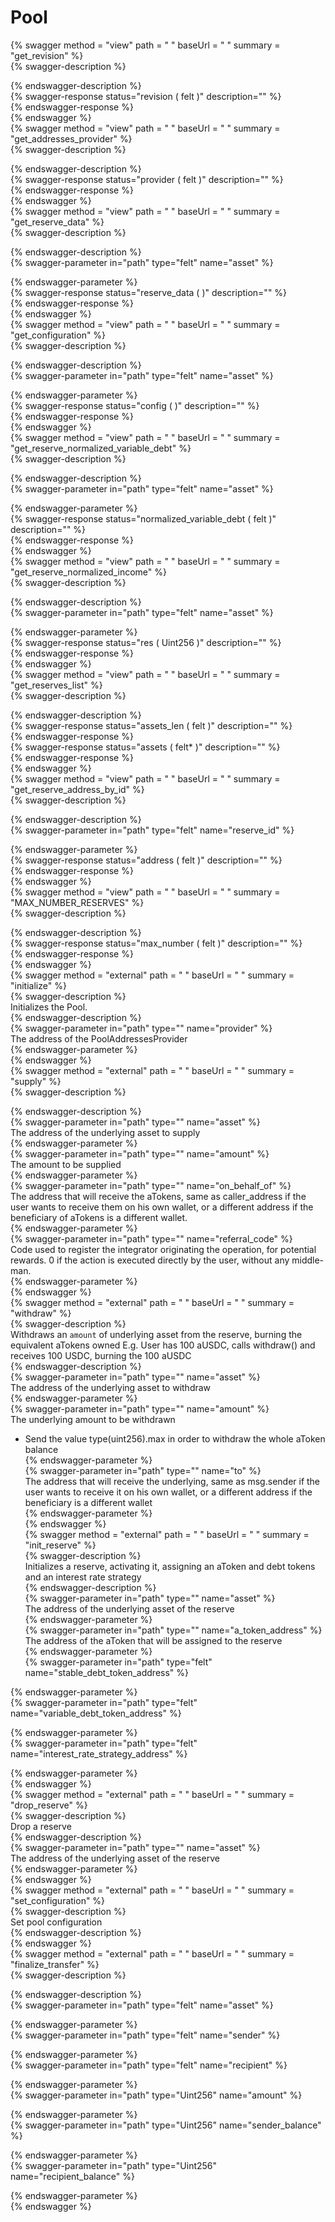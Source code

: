 
Pool
====
  
{% swagger method = "view" path = " " baseUrl = " " summary = "get_revision" %}  
{% swagger-description %}  
  
{% endswagger-description %}  
{% swagger-response status="revision ( felt )" description="" %}  
{% endswagger-response %}  
{% endswagger %}  
{% swagger method = "view" path = " " baseUrl = " " summary = "get_addresses_provider" %}  
{% swagger-description %}  
  
{% endswagger-description %}  
{% swagger-response status="provider ( felt )" description="" %}  
{% endswagger-response %}  
{% endswagger %}  
{% swagger method = "view" path = " " baseUrl = " " summary = "get_reserve_data" %}  
{% swagger-description %}  
  
{% endswagger-description %}  
{% swagger-parameter in="path" type="felt" name="asset" %}  
  
{% endswagger-parameter %}  
{% swagger-response status="reserve_data (  )" description="" %}  
{% endswagger-response %}  
{% endswagger %}  
{% swagger method = "view" path = " " baseUrl = " " summary = "get_configuration" %}  
{% swagger-description %}  
  
{% endswagger-description %}  
{% swagger-parameter in="path" type="felt" name="asset" %}  
  
{% endswagger-parameter %}  
{% swagger-response status="config (  )" description="" %}  
{% endswagger-response %}  
{% endswagger %}  
{% swagger method = "view" path = " " baseUrl = " " summary = "get_reserve_normalized_variable_debt" %}  
{% swagger-description %}  
  
{% endswagger-description %}  
{% swagger-parameter in="path" type="felt" name="asset" %}  
  
{% endswagger-parameter %}  
{% swagger-response status="normalized_variable_debt ( felt )" description="" %}  
{% endswagger-response %}  
{% endswagger %}  
{% swagger method = "view" path = " " baseUrl = " " summary = "get_reserve_normalized_income" %}  
{% swagger-description %}  
  
{% endswagger-description %}  
{% swagger-parameter in="path" type="felt" name="asset" %}  
  
{% endswagger-parameter %}  
{% swagger-response status="res ( Uint256 )" description="" %}  
{% endswagger-response %}  
{% endswagger %}  
{% swagger method = "view" path = " " baseUrl = " " summary = "get_reserves_list" %}  
{% swagger-description %}  
  
{% endswagger-description %}  
{% swagger-response status="assets_len ( felt )" description="" %}  
{% endswagger-response %}  
{% swagger-response status="assets ( felt* )" description="" %}  
{% endswagger-response %}  
{% endswagger %}  
{% swagger method = "view" path = " " baseUrl = " " summary = "get_reserve_address_by_id" %}  
{% swagger-description %}  
  
{% endswagger-description %}  
{% swagger-parameter in="path" type="felt" name="reserve_id" %}  
  
{% endswagger-parameter %}  
{% swagger-response status="address ( felt )" description="" %}  
{% endswagger-response %}  
{% endswagger %}  
{% swagger method = "view" path = " " baseUrl = " " summary = "MAX_NUMBER_RESERVES" %}  
{% swagger-description %}  
  
{% endswagger-description %}  
{% swagger-response status="max_number ( felt )" description="" %}  
{% endswagger-response %}  
{% endswagger %}  
{% swagger method = "external" path = " " baseUrl = " " summary = "initialize" %}  
{% swagger-description %}  
Initializes the Pool.  
{% endswagger-description %}  
{% swagger-parameter in="path" type="" name="provider" %}  
The address of the PoolAddressesProvider  
{% endswagger-parameter %}  
{% endswagger %}  
{% swagger method = "external" path = " " baseUrl = " " summary = "supply" %}  
{% swagger-description %}  
  
{% endswagger-description %}  
{% swagger-parameter in="path" type="" name="asset" %}  
The address of the underlying asset to supply  
{% endswagger-parameter %}  
{% swagger-parameter in="path" type="" name="amount" %}  
The amount to be supplied  
{% endswagger-parameter %}  
{% swagger-parameter in="path" type="" name="on_behalf_of" %}  
The address that will receive the aTokens, same as caller_address if the user
wants to receive them on his own wallet, or a different address if the beneficiary of aTokens
is a different wallet.  
{% endswagger-parameter %}  
{% swagger-parameter in="path" type="" name="referral_code" %}  
Code used to register the integrator originating the operation, for potential rewards.
0 if the action is executed directly by the user, without any middle-man.  
{% endswagger-parameter %}  
{% endswagger %}  
{% swagger method = "external" path = " " baseUrl = " " summary = "withdraw" %}  
{% swagger-description %}  
Withdraws an `amount` of underlying asset from the reserve, burning the equivalent aTokens owned
E.g. User has 100 aUSDC, calls withdraw() and receives 100 USDC, burning the 100 aUSDC  
{% endswagger-description %}  
{% swagger-parameter in="path" type="" name="asset" %}  
The address of the underlying asset to withdraw  
{% endswagger-parameter %}  
{% swagger-parameter in="path" type="" name="amount" %}  
The underlying amount to be withdrawn
- Send the value type(uint256).max in order to withdraw the whole aToken balance  
{% endswagger-parameter %}  
{% swagger-parameter in="path" type="" name="to" %}  
The address that will receive the underlying, same as msg.sender if the user
wants to receive it on his own wallet, or a different address if the beneficiary is a
different wallet  
{% endswagger-parameter %}  
{% endswagger %}  
{% swagger method = "external" path = " " baseUrl = " " summary = "init_reserve" %}  
{% swagger-description %}  
Initializes a reserve, activating it, assigning an aToken and debt tokens and an
interest rate strategy  
{% endswagger-description %}  
{% swagger-parameter in="path" type="" name="asset" %}  
The address of the underlying asset of the reserve  
{% endswagger-parameter %}  
{% swagger-parameter in="path" type="" name="a_token_address" %}  
The address of the aToken that will be assigned to the reserve  
{% endswagger-parameter %}  
{% swagger-parameter in="path" type="felt" name="stable_debt_token_address" %}  
  
{% endswagger-parameter %}  
{% swagger-parameter in="path" type="felt" name="variable_debt_token_address" %}  
  
{% endswagger-parameter %}  
{% swagger-parameter in="path" type="felt" name="interest_rate_strategy_address" %}  
  
{% endswagger-parameter %}  
{% endswagger %}  
{% swagger method = "external" path = " " baseUrl = " " summary = "drop_reserve" %}  
{% swagger-description %}  
Drop a reserve  
{% endswagger-description %}  
{% swagger-parameter in="path" type="" name="asset" %}  
The address of the underlying asset of the reserve  
{% endswagger-parameter %}  
{% endswagger %}  
{% swagger method = "external" path = " " baseUrl = " " summary = "set_configuration" %}  
{% swagger-description %}  
Set pool configuration  
{% endswagger-description %}  
{% endswagger %}  
{% swagger method = "external" path = " " baseUrl = " " summary = "finalize_transfer" %}  
{% swagger-description %}  
  
{% endswagger-description %}  
{% swagger-parameter in="path" type="felt" name="asset" %}  
  
{% endswagger-parameter %}  
{% swagger-parameter in="path" type="felt" name="sender" %}  
  
{% endswagger-parameter %}  
{% swagger-parameter in="path" type="felt" name="recipient" %}  
  
{% endswagger-parameter %}  
{% swagger-parameter in="path" type="Uint256" name="amount" %}  
  
{% endswagger-parameter %}  
{% swagger-parameter in="path" type="Uint256" name="sender_balance" %}  
  
{% endswagger-parameter %}  
{% swagger-parameter in="path" type="Uint256" name="recipient_balance" %}  
  
{% endswagger-parameter %}  
{% endswagger %}